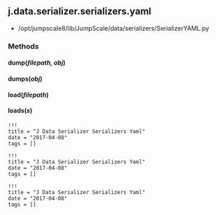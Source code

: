 <!-- toc -->
## j.data.serializer.serializers.yaml

- /opt/jumpscale8/lib/JumpScale/data/serializers/SerializerYAML.py

### Methods

#### dump(*filepath, obj*) 

#### dumps(*obj*) 

#### load(*filepath*) 

#### loads(*s*) 


```
!!!
title = "J Data Serializer Serializers Yaml"
date = "2017-04-08"
tags = []
```

```
!!!
title = "J Data Serializer Serializers Yaml"
date = "2017-04-08"
tags = []
```

```
!!!
title = "J Data Serializer Serializers Yaml"
date = "2017-04-08"
tags = []
```
